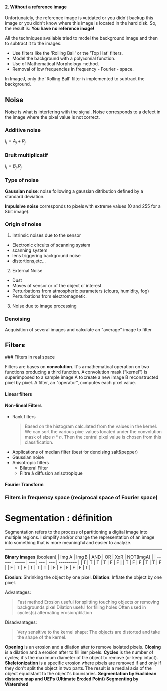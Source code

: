 #### 2\. Without a reference image

Unfortunately, the reference image is outdated or you didn't backup this image or you didn't know where this image is located in the hard disk. So, the result is: **You have no reference image!**

All the techniques available tried to model the background image and then to subtract it to the images.

- Use filters like the 'Rolling Ball' or the 'Top Hat' filters.
- Model the background with a polynomial function.
- Use of Mathematical Morphology method.
- Removal of low frequencies in frequency - Fourier - space.

In ImageJ, only the 'Rolling Ball' filter is implemented to subtract the background.
<!-- NEW PART HERE-->
<!-- NEW PART HERE-->
<!-- NEW PART HERE-->
## Noise
Noise is what is interfering with the signal.
Noise corresponds to a defect in the image where the pixel value is not correct.

### Additive noise
$I_j= A_j +R_j$

### Bruit multiplicatif
$I_j= B_j.R_j$

### Type of noise
**Gaussian noise**: noise following a gaussian ditribution defined by a standard deviation.

**Impulsive noise** corresponds to pixels with extreme values (0 and 255 for a 8bit image).

### Origin of noise
  1. Intrinsic noises due to the sensor
  - Electronic circuits of scanning system
  - scanning system
  - lens triggering background noise
  - distortions,etc...

  2. External Noise
  - Dust
  - Moves of sensor or of the object of interest
  - Perturbations from atmospheric parameters (clours, humidity, fog)
  - Perturbations from electromagnetic.

  3. Noise due to image processing

### Denoising

Acquisition of several images and calculate an "average" image to filter

## Filters

### Filters in real space

Filters are bases on **convolution**. It's a mathematical operation on two functions producing a third function. A convolution mask ("kernel") is superimposed to a sample image A to create a new image B reconstructed pixel by pixel.
A filter, an "operator", computes each pixel value.


#### Linear filters

#### Non-lineal Filters
- Rank filters
  >Based on the histogram calculated from the values in the kernel.
  >We can sort the various pixel values located under the convolution mask of size $n*n$. Then the central pixel value is chosen from this classification.
- Applications of median filter (best for denoising salt&pepper)
- Gaussian noise
- Anisotropic filters
  - Bilateral Filter
  - Filtre à diffusion anisotropique

#### Fourier Transform


### Filters in frequency space (reciprocal space of Fourier space)


# Segmentation : définition

Segmentation refers to the process of partitioning a digital image into multiple regions.
I simplify and/or change the representation of an image into something that is more meaningful and easier to analyze.


--------

**Binary images** (boolean)
| Img A | Img B | AND | OR  | XoR | NOT(ImgA) |
| ----- | ----- | --- | --- | --- | --------- |
| T     | T     | T   | T   | F   | F         |
| T     | F     | F   | T   | T   | F         |
| F     | T     | F   | T   | T   | T         |
| F     | F     | F   | F   | F   | T         |

**Erosion**: Shrinking the object by one pixel.
**Dilation**: Inflate the object by one pixel.

 Advantages:
 >Fast method
 >Erosion useful for splitting touching objects or removing backgrounds pixel
 >Dilation useful for filling holes
 >Often used in cycles(s) alternating erosion/dilation

Disadvantages:
 > Very sensitive to the kernel shape: The objects are distorted and take the shape of the kernel.

**Opening** is an erosion and a dilation after to remove isolated pixels.
**Closing** is a dilation and a erosion after to fill iner pixels.
**Cycles** is the number of cycles; it's the maximum diameter of the object to remove (or keep intact).
**Skeletonization** is a specific erosion where pixels are removed if and only if they don't split the object in two parts. The result is a medial axis of the object equdistant to the object's boundaries.
**Segmentation by Euclidean distance map and UEPs (Ultimate Eroded Point)**
**Segmenting by Watershed**

